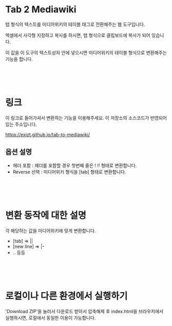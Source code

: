 # Tab 2 Mediawiki
탭 형식의 텍스트를 미디어위키의 테이블 태그로 전환해주는 웹 도구입니다. 

엑셀에서 사각형 지정하고 복사를 하시면, 탭 형식으로 클립보드에 복사가 되어 있습니다. 

이 값을 이 도구의 텍스트상자 안에 넣으시면 미디어위키의 테이블 형식으로 변환해주는 기능을 합니다. 

<br><br><br>

# 링크
이 링크로 들어가셔서 변환하는 기능을 이용해주세요. 이 저장소의 소스코드가 반영되어있는 주소입니다.

https://exizt.github.io/tab-to-mediawiki/


## 옵션 설명
* 헤더 포함 : 헤더를 포함할 경우 첫번째 줄은 ! !! 형태로 변환합니다.
* Reverse 선택 : 미디어위키 형식을 [tab] 형태로 변환합니다.

<br><br><br>

# 변환 동작에 대한 설명

각 해당하는 값을 미디어위키에 맞게 변환합니다. 
* [tab] => || 
* [new line] => |-
* .. 등등

<br><br><br>

# 로컬이나 다른 환경에서 실행하기
'Download ZIP'을 눌러서 다운로드 받아서 압축해제 후 index.html을 브라우저에서 실행하시면, 로컬에서 동일한 이용이 가능합니다.

